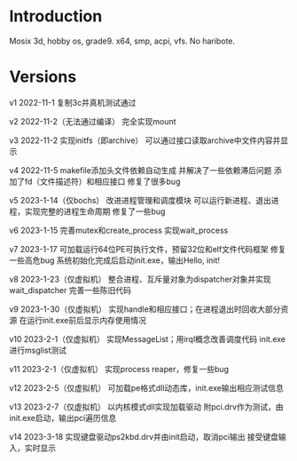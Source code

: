 # Introduction

Mosix 3d, hobby os, grade9.
x64, smp, acpi, vfs.
No haribote.

# Versions

v1 2022-11-1
复制3c并真机测试通过

v2 2022-11-2（无法通过编译）
完全实现mount

v3 2022-11-2
实现initfs（即archive）
可以通过接口读取archive中文件内容并显示

v4 2022-11-5
makefile添加头文件依赖自动生成
并解决了一些依赖滞后问题
添加了fd（文件描述符）和相应接口
修复了很多bug

v5 2023-1-14（仅bochs）
改进进程管理和调度模块
可以运行新进程、退出进程，实现完整的进程生命周期
修复了一些bug

v6 2023-1-15
完善mutex和create_process
实现wait_process

v7 2023-1-17
可加载运行64位PE可执行文件，预留32位和elf文件代码框架
修复一些高危bug
系统初始化完成后启动init.exe，输出Hello, init!

v8 2023-1-23（仅虚拟机）
整合进程、互斥量对象为dispatcher对象并实现wait_dispatcher
完善一些陈旧代码

v9 2023-1-30（仅虚拟机）
实现handle和相应接口；在进程退出时回收大部分资源
在运行init.exe前后显示内存使用情况

v10 2023-2-1（仅虚拟机）
实现MessageList；用irql概念改善调度代码
init.exe进行msglist测试

v11 2023-2-1（仅虚拟机）
实现process reaper，修复一些bug

v12 2023-2-5（仅虚拟机）
可加载pe格式dll动态库，init.exe输出相应测试信息

v13 2023-2-7（仅虚拟机）
以内核模式dll实现加载驱动
附pci.drv作为测试，由init.exe启动，输出pci遍历信息

v14 2023-3-18
实现键盘驱动ps2kbd.drv并由init启动，取消pci输出
接受键盘输入，实时显示
